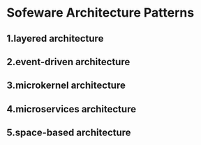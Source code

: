 # Sofeware Architecture Patterns

## 1.layered architecture

## 2.event-driven architecture

## 3.microkernel architecture

## 4.microservices architecture

## 5.space-based architecture